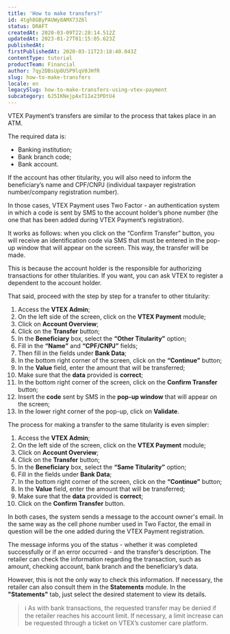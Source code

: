 ```yaml
---
title: 'How to make transfers?'
id: 4tgh8GByPAUWy8AMX73Z6l
status: DRAFT
createdAt: 2020-03-09T22:28:14.512Z
updatedAt: 2023-01-27T01:15:05.623Z
publishedAt: 
firstPublishedAt: 2020-03-11T23:18:40.043Z
contentType: tutorial
productTeam: Financial
author: 7qy2DBsUp8U5P9lqV0JHfR
slug: how-to-make-transfers
locale: en
legacySlug: how-to-make-transfers-using-vtex-payment
subcategory: 6J5IKNejpAxT1Ie23PDtU4
---
```


VTEX Payment’s transfers are similar to the process that takes place in an ATM.

The required data is:

- Banking institution;
- Bank branch code;
- Bank account.

If the account has other titularity, you will also need to inform the beneficiary’s name and CPF/CNPJ (individual taxpayer registration number/company registration number).

In those cases, VTEX Payment uses Two Factor - an authentication system in which a code is sent by SMS to the account holder’s phone number (the one that has been added during VTEX Payment’s registration).

It works as follows: when you click on the “Confirm Transfer” button, you will receive an identification code via SMS that must be entered in the pop-up window that will appear on the screen. This way, the transfer will be made.

This is because the account holder is the responsible for authorizing transactions for other titularities. If you want, you can ask VTEX to register a dependent to the account holder. 

That said, proceed with the step by step for a transfer to other titularity:

1. Access the __VTEX Admin__;
2. On the left side of the screen, click on the __VTEX Payment__ module;
3. Click on __Account Overview__;
4. Click on the __Transfer__ button;
5. In the __Beneficiary__ box, select the __“Other Titularity”__ option;
6. Fill in the __“Name”__ and __“CPF/CNPJ”__ fields;
7. Then fill in the fields under __Bank Data__;
8. In the bottom right corner of the screen, click on the __“Continue”__ button;
9. In the __Value__ field, enter the amount that will be transferred;
10. Make sure that the __data__ provided is __correct__;
11. In the bottom right corner of the screen, click on the __Confirm Transfer__ button;
12. Insert the __code__ sent by SMS in the __pop-up window__ that will appear on the screen;
13. In the lower right corner of the pop-up, click on __Validate__.

The process for making a transfer to the same titularity is even simpler:

1. Access the __VTEX Admin__;
2. On the left side of the screen, click on the __VTEX Payment__ module;
3. Click on __Account Overview__;
4. Click on the __Transfer__ button;
5. In the __Beneficiary__ box, select the __“Same Titularity”__ option;
6. Fill in the fields under __Bank Data__;
7. In the bottom right corner of the screen, click on the __“Continue”__ button;
8. In the __Value__ field, enter the amount that will be transferred;
9. Make sure that the __data__ provided is __correct__;
10. Click on the __Confirm Transfer__ button.

In both cases, the system sends a message to the account owner's email. In the same way as the cell phone number used in Two Factor, the email in question will be the one added during the VTEX Payment registration.

The message informs you of the status - whether it was completed successfully or if an error occurred - and the transfer’s description. The retailer can check the information regarding the transaction, such as amount, checking account, bank branch and the beneficiary’s data.

However, this is not the only way to check this information. If necessary, the retailer can also consult them in the __Statements__ module. In the __"Statements"__ tab, just select the desired statement to view its details.

>ℹ️ As with bank transactions, the requested transfer may be denied if the retailer reaches his account limit. If necessary, a limit increase can be requested through a ticket on VTEX’s customer care platform.
